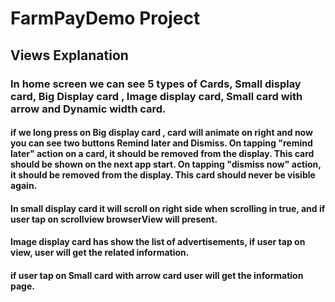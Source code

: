 # FarmPayDemo Project

## Views Explanation

### In home screen we can see 5 types of Cards, Small display card, Big Display card , Image display card, Small card with arrow and Dynamic width card.

#### if we long press on Big display card , card will animate on right and now you can see two buttons **Remind later** and **Dismiss**. On tapping "remind later" action on a card, it should be removed from the display. This card should be shown on the next app start. On tapping "dismiss now" action, it should be removed from the display. This card should never be visible again. 

#### In small display card it will scroll on right side when scrolling in true, and if user tap on scrollview  browserView will present.

#### Image display card has show the list of advertisements, if user tap on view, user will get the related information.

#### if user tap on Small card with arrow card user will get the information page.






